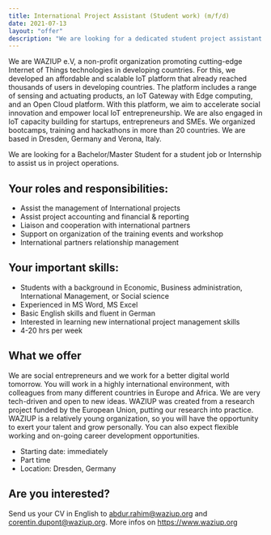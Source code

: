 ```yaml
---
title: International Project Assistant (Student work) (m/f/d)
date: 2021-07-13
layout: "offer"
description: "We are looking for a dedicated student project assistant!"
---
```


We are WAZIUP e.V, a non-profit organization promoting cutting-edge Internet of Things technologies in developing countries.
For this, we developed an affordable and scalable IoT platform that already reached thousands of users in developing countries.
The platform includes a range of sensing and actuating products, an IoT Gateway with Edge computing, and an Open Cloud platform.
With this platform, we aim to accelerate social innovation and empower local IoT entrepreneurship.
We are also engaged in IoT capacity building for startups, entrepreneurs and SMEs.
We organized bootcamps, training and hackathons in more than 20 countries.
We are based in Dresden, Germany and Verona, Italy.

We are looking for a Bachelor/Master Student for a student job or Internship to assist us in project operations. 

Your roles and responsibilities:
--------------------------------

- Assist the management of International projects
- Assist project accounting and financial & reporting
- Liaison and cooperation with international partners 
- Support on organization of the training events and workshop
- International partners relationship management 

Your important skills:
----------------------

- Students with a background in Economic, Business administration, International Management, or Social science  
- Experienced in MS Word, MS Excel 
- Basic English skills and fluent in German
- Interested in learning new international project management skills
- 4-20 hrs per week

What we offer
-------------

We are social entrepreneurs and we work for a better digital world tomorrow.
You will work in a highly international environment, with colleagues from many different countries in Europe and Africa.
We are very tech-driven and open to new ideas. WAZIUP was created from a research project funded by the European Union, putting our research into practice.
WAZIUP is a relatively young organization, so you will have the opportunity to exert your talent and grow personally.
You can also expect flexible working and on-going career development opportunities. 

- Starting date: immediately
- Part time
- Location: Dresden, Germany 

Are you interested?
-------------------

Send us your CV in English to  abdur.rahim@waziup.org and corentin.dupont@waziup.org.
More infos on https://www.waziup.org

